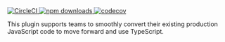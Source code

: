   <a href="https://app.circleci.com/pipelines/github/uniqorg/eslint-plugin-migrate-to-typescript?branch=main" target="_blank">
    <img src="https://img.shields.io/circleci/build/github/uniqorg/eslint-plugin-migrate-to-typescript/main" alt="CircleCI" />
  </a>
  <a href="https://www.npmjs.com/package/eslint-plugin-migrate-to-typescript" target="_blank">
    <img src="https://img.shields.io/npm/dm/eslint-plugin-migrate-to-typescript" alt="npm downloads" />
  </a>
  <a href="https://codecov.io/gh/uniqorg/eslint-extensions">
    <img src="https://codecov.io/gh/uniqorg/eslint-extensions/branch/main/graph/badge.svg?token=R2J9M4Q2RA" alt="codecov" />
  </a>
 </p>

This plugin supports teams to smoothly convert their existing production JavaScript code to move forward and use TypeScript.

<!--

# m2ts

This library was m2ts with [Nx](https://nx.dm2tsv).

## Building

Run `nx build m2ts` to build thm2ts library.

## Running unit tm2tssts

Run `nx m2ts m2ts` to m2tsxm2tscutm2ts thm2ts unit tm2tssts via [Jm2tsst](https://jm2tsstjs.io). -->
